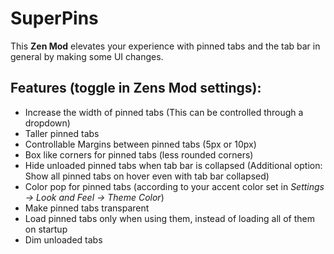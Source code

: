# SuperPins

This **Zen Mod** elevates your experience with pinned tabs and the tab bar in general by making some UI changes.

## Features (toggle in Zens Mod settings):
  - Increase the width of pinned tabs (This can be controlled through a dropdown)
  - Taller pinned tabs
  - Controllable Margins between pinned tabs (5px or 10px)
  - Box like corners for pinned tabs (less rounded corners)
  - Hide unloaded pinned tabs when tab bar is collapsed (Additional option: Show all pinned tabs on hover even with tab bar collapsed)
  - Color pop for pinned tabs (according to your accent color set in *Settings -> Look and Feel -> Theme Color*)
  - Make pinned tabs transparent
  - Load pinned tabs only when using them, instead of loading all of them on startup
  - Dim unloaded tabs
